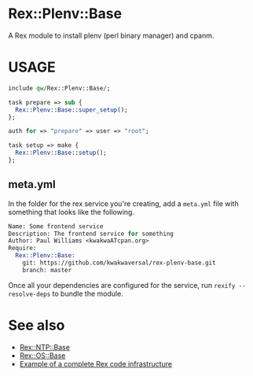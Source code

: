 # Rex::Plenv::Base

A Rex module to install plenv (perl binary manager) and cpanm.

# USAGE

```perl
include qw/Rex::Plenv::Base/;

task prepare => sub {
  Rex::Plenv::Base::super_setup();
};

auth for => "prepare" => user => "root";

task setup => make {
  Rex::Plenv::Base::setup();
};
```

## meta.yml

In the folder for the rex service you're creating, add a `meta.yml` file with something that looks like the following.

```perl
Name: Some frontend service
Description: The frontend service for something
Author: Paul Williams <kwakwaATcpan.org>
Require:
  Rex::Plenv::Base:
    git: https://github.com/kwakwaversal/rex-plenv-base.git
    branch: master
```

Once all your dependencies are configured for the service, run `rexify --resolve-deps` to bundle the module.

# See also
 * [Rex::NTP::Base](https://github.com/krimdomu/rex-ntp-base.git)
 * [Rex::OS::Base](https://github.com/krimdomu/rex-os-base.git)
 * [Example of a complete Rex code infrastructure](http://www.rexify.org/docs/rex_book/infrastructure/example_of_a_complete_rex_code_infrastructure.html)
